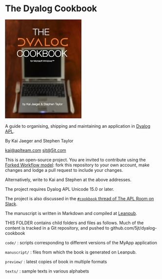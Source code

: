 The Dyalog Cookbook
===================

![Title page](manuscript/images/title_page_thumb.jpg)

A guide to organising, shipping and maintaining an application in [Dyalog APL](http://dyalog.com).

By Kai Jaeger and Stephen Taylor

kai@aplteam.com
sjt@5jt.com

This is an open-source project. You are invited to contribute using the [Forked Workflow model](https://www.atlassian.com/git/tutorials/comparing-workflows/forking-workflow): fork this repository to your own account, make changes and lodge a pull request to include your changes. 

Alternatively, write to Kai and Stephen at the above addresses. 

The project requires Dyalog APL Unicode 15.0 or later. 

The project is also discussed in the [`#cookbook` thread of The APL Room on Slack](https://theaplroom.slack.com/messages/cookbook/). 

The manuscript is written in Markdown and compiled at [Leanpub](https://leanpub.com/thedyalogcookbook). 

THIS FOLDER contains child folders and files as follows. Much of the content is tracked in a Git repository, and pushed to github.com/5jt/dyalog-cookbook

`code/`
: scripts corresponding to different versions of the MyApp application

`manuscript/`
: files from which the book is generated on Leanpub. 

`preview/`
: latest copies of book in multiple formats

`texts/`
: sample texts in various alphabets
